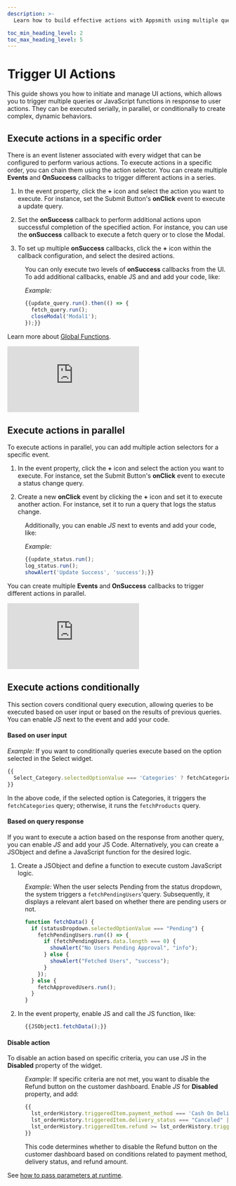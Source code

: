 ```yaml
---
description: >-
  Learn how to build effective actions with Appsmith using multiple queries and execute them in the serial, parallel or conditional manner and programming widgets for smooth user interaction.

toc_min_heading_level: 2
toc_max_heading_level: 5
---
```


# Trigger UI Actions

This guide shows you how to initiate and manage UI actions, which allows you to trigger multiple queries or JavaScript functions in response to user actions. They can be executed serially, in parallel, or conditionally to create complex, dynamic behaviors. 

## Execute actions in a specific order

There is an event listener associated with every widget that can be configured to perform various actions. To execute actions in a specific order, you can chain them using the action selector. You can create multiple **Events** and **OnSuccess** callbacks to trigger different actions in a series. 

1. In the event property, click the **+** icon and select the action you want to execute. For instance, set the Submit Button's **onClick** event to execute a update query.

2. Set the **onSuccess** callback to perform additional actions upon successful completion of the specified action. For instance, you can use the **onSuccess** callback to execute a fetch query or to close the Modal.

3. To set up multiple **onSuccess** callbacks, click the **+** icon within the callback configuration, and select the desired actions.



<dd>

You can only execute two levels of **onSuccess** callbacks from the UI. To add additional callbacks, enable JS and and add your code, like: 

*Example:* 

```js
{{update_query.run().then(() => {
  fetch_query.run();
  closeModal('Modal1');
});}}
```
</dd>


Learn more about [Global Functions](/reference/appsmith-framework/widget-actions).


<div style={{ position: "relative", paddingBottom: "calc(50.520833333333336% + 41px)", height: "0", width: "100%" }}>
  <iframe src="https://demo.arcade.software/aP6NLTwiJTsGCmhDhnQM?embed" frameborder="0" loading="lazy" webkitallowfullscreen mozallowfullscreen allowfullscreen style={{ position: "absolute", top: "0", left: "0", width: "92%", height: "92%", colorScheme: "light" }} title="Appsmith | Connect Data">
  </iframe>
</div>




<p></p>




## Execute actions in parallel 

To execute actions in parallel, you can add multiple action selectors for a specific event. 

1. In the event property, click the **+** icon and select the action you want to execute. For instance, set the Submit Button's **onClick** event to execute a status change query.

2. Create a new **onClick** event by clicking the **+** icon and set it to execute another action. For instance, set it to run a query that logs the status change.

<dd>

Additionally, you can enable *JS* next to events and add your code, like:

*Example:* 

```js
{{update_status.run();
log_status.run();
showAlert('Update Success', 'success');}}
```

</dd>



You can create multiple **Events** and **OnSuccess** callbacks to trigger different actions in parallel. 


<div style={{ position: "relative", paddingBottom: "calc(50.520833333333336% + 41px)", height: "0", width: "100%" }}>
  <iframe src="https://demo.arcade.software/TwqJvpTW4EMHkHIM1GnZ?embed" frameborder="0" loading="lazy" webkitallowfullscreen mozallowfullscreen allowfullscreen style={{ position: "absolute", top: "0", left: "0", width: "100%", height: "100%", colorScheme: "light" }} title="Appsmith | Connect Data">
  </iframe>
</div>

<p></p>







## Execute actions conditionally


This section covers conditional query execution, allowing queries to be executed based on user input or based on the results of previous queries. You can enable *JS* next to the event and add your code. 


#### Based on user input

*Example:* If you want to conditionally queries execute based on the option selected in the Select widget.

```javascript
{{
  Select_Category.selectedOptionValue === 'Categories' ? fetchCategories.run() : fetchProducts.run();
}}
```

In the above code, if the selected option is Categories, it triggers the `fetchCategories` query; otherwise, it runs the `fetchProducts` query.

#### Based on query response

If you want to execute a action based on the response from another query, you can enable *JS* and add your JS Code.  Alternatively, you can create a JSObject and define a JavaScript function for the desired logic.


1. Create a JSObject and define a function to execute custom JavaScript logic.

<dd>

 *Example:* When the user selects Pending from the status dropdown, the system triggers a `fetchPendingUsers`'query. Subsequently, it displays a relevant alert based on whether there are pending users or not. 

```javascript
function fetchData() {
  if (statusDropdown.selectedOptionValue === "Pending") {
    fetchPendingUsers.run(() => {
      if (fetchPendingUsers.data.length === 0) {
        showAlert("No Users Pending Approval", "info");
      } else {
        showAlert("Fetched Users", "success");
      }
    });
  } else {
    fetchApprovedUsers.run();
  }
}
```

</dd>

2. In the event property, enable JS and call the JS function, like:

<dd>

```js
{{JSObject1.fetchData();}}
```

</dd>

#### Disable action

To disable an action based on specific criteria, you can use *JS* in the **Disabled** property of the widget.

<dd>

*Example*: If specific criteria are not met, you want to disable the Refund button on the customer dashboard. Enable *JS* for **Disabled** property, and add:


```js
{{
  lst_orderHistory.triggeredItem.payment_method === 'Cash On Delivery' ||
  lst_orderHistory.triggeredItem.delivery_status === "Canceled" ||
  lst_orderHistory.triggeredItem.refund >= lst_orderHistory.triggeredItem.amount
}}
```

This code determines whether to disable the Refund button on the customer dashboard based on conditions related to payment method, delivery status, and refund amount.

</dd>



See [how to pass parameters at runtime](/connect-data/concepts/dynamic-queries#passing-parameters-at-runtime-using-run).